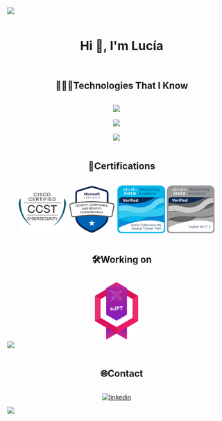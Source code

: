 <!--divisor-->
<img src="https://user-images.githubusercontent.com/73097560/115834477-dbab4500-a447-11eb-908a-139a6edaec5c.gif">

<!--TITULO-->
<div id="user-content-toc">
  <ul align="center">
    <summary><h1 style="display: inline-block">Hi 👋, I'm Lucía</h1></summary>
  </ul>
</div>


<!--SOBRE MI-->


<!--TECNGOLOGÍAS-->
<div id="user-content-toc">
  <ul align="center">
    <summary><h2 style="display: inline-block">👩🏽‍💻Technologies That I Know</h2></summary>
  </ul>
</div>
<!--Programming Languages-->
<p align="center">
  <a href="https://skillicons.dev">
    <img src="https://skillicons.dev/icons?i=vue,bash,py,c,cs,css,java,html,dotnet,nodejs&perline=14" />
  </a>
</p>
<!-- OS & DB -->
<p align="center">
  <a href="https://skillicons.dev">
    <img src="https://skillicons.dev/icons?i=linux,kali,debian,ubuntu,windows,mysql,mongodb&perline=14" />
  </a>
</p>
<!--Herramientas-->
<p align="center">
  <a href="https://skillicons.dev">
    <img src="https://skillicons.dev/icons?i=figma,eclipse,github,notion,obsidian,postman,vim,visualstudio,vscode&perline=14" />
  </a>
</p>


<!--CERTIFICACIONES-->
<div id="user-content-toc">
  <ul align="center">
    <summary><h2 style="display: inline-block">🏅Certifications</h2></summary>
  </ul>
</div>
<!--Logos-->
<p align="center">
<div align="center">
  <!--Logos-->
<p align="center">
  <img src="assets/cerT_CCST.png" alt="ccst" width="110" />
  <img src="assets/cert_Microsoft.png" alt="sc900" width="110" />
  <img src="assets/cert_CyberJun_cisco.png" alt="cyberjunior" width="110" />
  <img src="assets/cert_EngForIT_cisco.png" alt="engforit" width="110" />
</p>
</div>
</p>

<div id="user-content-toc">
  <ul align="center">
    <summary><h2 style="display: inline-block">🛠️Working on</h2></summary>
  </ul>
</div>
<!--Logos-->
<div align="center">
  <img src="assets/cert_ejpt.svg" alt="ejpt" width="100"> 
</div>
<img src="https://skillicons.dev/icons?i=vue,bash,py,c,cs,css,java,html,dotnet,nodejs&perline=14" />


<!-- CONTACTO -->
<div id="user-content-toc">
  <ul align="center">
    <summary><h2 style="display: inline-block">🌐Contact</h2></summary>
  </ul>
</div>

<!--icons and links-->
<p align="center">
<a href="https://www.linkedin.com/in/luciarubiohernandez/" target="blank"><img align="center" src="https://user-images.githubusercontent.com/88904952/234979284-68c11d7f-1acc-4f0c-ac78-044e1037d7b0.png" alt="linkedin" height="50" width="50" /></a>
</p>



<!--divisor-->
<img src="https://user-images.githubusercontent.com/73097560/115834477-dbab4500-a447-11eb-908a-139a6edaec5c.gif">

